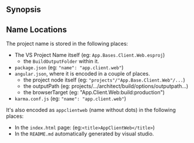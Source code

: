 ﻿## Synopsis ##

## Name Locations ##

The project name is stored in the following places:

* The VS Project Name itself (eg: `App.Bases.Client.Web.esproj`)
  * the `BuildOutputFolder` within it.
* `package.json` (eg: `"name": "app.client.web"`)
* `angular.json`, where it is encoded in a couple of places.
  * the project node itself (eg: `"projects"/"App.Base.Client.Web"/...`)
  * the outputPath (eg: projects/.../architect/build/options/outputpath...)
  * the browserTarget (eg: "App.Client.Web:build:production")
* `karma.conf.js` (eg: `"name": "app.client.web"`)

It's also encoded as `appclientweb` (name without dots) in the following places:
* In the `index.html` page:  (eg:`<title>AppClientWeb</title>`)
* In the `README.md` automatically generated by visual studio.



